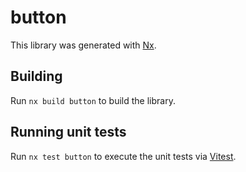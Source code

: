 # button

This library was generated with [Nx](https://nx.dev).

## Building

Run `nx build button` to build the library.

## Running unit tests

Run `nx test button` to execute the unit tests via [Vitest](https://vitest.dev/).
